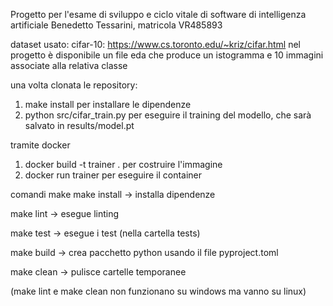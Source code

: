 Progetto per l'esame di sviluppo e ciclo vitale di software di intelligenza artificiale
Benedetto Tessarini, matricola VR485893

dataset usato: cifar-10: https://www.cs.toronto.edu/~kriz/cifar.html
nel progetto è disponibile un file eda che produce un istogramma e 10 immagini associate alla relativa classe

una volta clonata le repository:
1) make install per installare le dipendenze
2) python src/cifar_train.py per eseguire il training del modello, che sarà salvato in results/model.pt

tramite docker
1) docker build -t trainer .  per costruire l'immagine
2) docker run trainer         per eseguire il container

comandi make
make install -> installa dipendenze

make lint -> esegue linting 

make test -> esegue i test (nella cartella tests)

make build -> crea pacchetto python usando il file pyproject.toml

make clean -> pulisce cartelle temporanee

(make lint e make clean non funzionano su windows ma vanno su linux)
